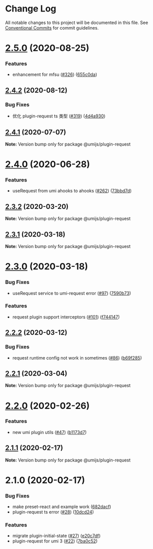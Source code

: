 # Change Log

All notable changes to this project will be documented in this file. See [Conventional Commits](https://conventionalcommits.org) for commit guidelines.

# [2.5.0](https://github.com/umijs/plugins/compare/@umijs/plugin-request@2.4.2...@umijs/plugin-request@2.5.0) (2020-08-25)

### Features

- enhancement for mfsu ([#326](https://github.com/umijs/plugins/issues/326)) ([655c0da](https://github.com/umijs/plugins/commit/655c0da475748a0671dd3a5de8ab079dbe1bed5a))

## [2.4.2](https://github.com/umijs/plugins/compare/@umijs/plugin-request@2.4.1...@umijs/plugin-request@2.4.2) (2020-08-12)

### Bug Fixes

- 优化 plugin-request ts 类型 ([#319](https://github.com/umijs/plugins/issues/319)) ([4d4a930](https://github.com/umijs/plugins/commit/4d4a930375178727e00dc4da167d940c321f2ff5))

## [2.4.1](https://github.com/umijs/plugins/compare/@umijs/plugin-request@2.4.0...@umijs/plugin-request@2.4.1) (2020-07-07)

**Note:** Version bump only for package @umijs/plugin-request

# [2.4.0](https://github.com/umijs/plugins/compare/@umijs/plugin-request@2.3.2...@umijs/plugin-request@2.4.0) (2020-06-28)

### Features

- useRequest from umi ahooks to ahooks ([#262](https://github.com/umijs/plugins/issues/262)) ([73bbd7d](https://github.com/umijs/plugins/commit/73bbd7d76a1ad84384d0a27d5872356f8a4d502b))

## [2.3.2](https://github.com/umijs/plugins/compare/@umijs/plugin-request@2.3.1...@umijs/plugin-request@2.3.2) (2020-03-20)

**Note:** Version bump only for package @umijs/plugin-request

## [2.3.1](https://github.com/umijs/plugins/compare/@umijs/plugin-request@2.3.0...@umijs/plugin-request@2.3.1) (2020-03-18)

**Note:** Version bump only for package @umijs/plugin-request

# [2.3.0](https://github.com/umijs/plugins/compare/@umijs/plugin-request@2.2.2...@umijs/plugin-request@2.3.0) (2020-03-18)

### Bug Fixes

- useRequest service to umi-request error ([#97](https://github.com/umijs/plugins/issues/97)) ([7590b73](https://github.com/umijs/plugins/commit/7590b73c2642212fc24b5ad36d9d0f6fcc394b9c))

### Features

- request plugin support interceptors ([#101](https://github.com/umijs/plugins/issues/101)) ([f744147](https://github.com/umijs/plugins/commit/f7441475b3edda2c6f6c0ce727ec6133f8b7d2b6))

## [2.2.2](https://github.com/umijs/plugins/compare/@umijs/plugin-request@2.2.1...@umijs/plugin-request@2.2.2) (2020-03-12)

### Bug Fixes

- request runtime config not work in sometimes ([#86](https://github.com/umijs/plugins/issues/86)) ([b69f285](https://github.com/umijs/plugins/commit/b69f285a7bbc097915dfaa74e3c51c481ffe0eb3))

## [2.2.1](https://github.com/umijs/plugins/compare/@umijs/plugin-request@2.2.0...@umijs/plugin-request@2.2.1) (2020-03-04)

**Note:** Version bump only for package @umijs/plugin-request

# [2.2.0](https://github.com/umijs/plugins/compare/@umijs/plugin-request@2.1.1...@umijs/plugin-request@2.2.0) (2020-02-26)

### Features

- new umi plugin utils ([#47](https://github.com/umijs/plugins/issues/47)) ([b1173d7](https://github.com/umijs/plugins/commit/b1173d77d2b2b8290bc56a467d18b0bdd5416452))

## [2.1.1](https://github.com/umijs/plugins/compare/@umijs/plugin-request@2.1.0...@umijs/plugin-request@2.1.1) (2020-02-17)

**Note:** Version bump only for package @umijs/plugin-request

# 2.1.0 (2020-02-17)

### Bug Fixes

- make preset-react and example work ([682dacf](https://github.com/umijs/plugins/commit/682dacf4ba42a04035d1cc4e3c0e9d5bc86de8d8))
- plugin-request ts error ([#28](https://github.com/umijs/plugins/issues/28)) ([10dcd24](https://github.com/umijs/plugins/commit/10dcd24be71104e57139da52c4014620397acaaa))

### Features

- migrate plugin-initial-state ([#27](https://github.com/umijs/plugins/issues/27)) ([e20c7df](https://github.com/umijs/plugins/commit/e20c7df769411d003366c150bb38ff438b9d56fc))
- plugin-request for umi 3 ([#22](https://github.com/umijs/plugins/issues/22)) ([7ba0c52](https://github.com/umijs/plugins/commit/7ba0c5253bd12652ed25fba5c4932a4e27f58c9f))
